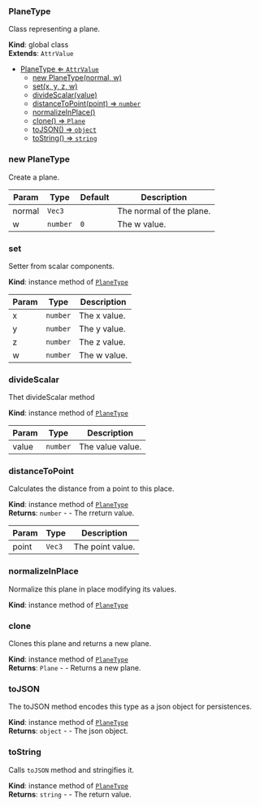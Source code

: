 <a name="PlaneType"></a>

### PlaneType 
Class representing a plane.

**Kind**: global class  
**Extends**: <code>AttrValue</code>  

* [PlaneType ⇐ <code>AttrValue</code>](#PlaneType)
    * [new PlaneType(normal, w)](#new-PlaneType)
    * [set(x, y, z, w)](#set)
    * [divideScalar(value)](#divideScalar)
    * [distanceToPoint(point) ⇒ <code>number</code>](#distanceToPoint)
    * [normalizeInPlace()](#normalizeInPlace)
    * [clone() ⇒ <code>Plane</code>](#clone)
    * [toJSON() ⇒ <code>object</code>](#toJSON)
    * [toString() ⇒ <code>string</code>](#toString)

<a name="new_PlaneType_new"></a>

### new PlaneType
Create a plane.


| Param | Type | Default | Description |
| --- | --- | --- | --- |
| normal | <code>Vec3</code> |  | The normal of the plane. |
| w | <code>number</code> | <code>0</code> | The w value. |

<a name="PlaneType+set"></a>

### set
Setter from scalar components.

**Kind**: instance method of [<code>PlaneType</code>](#PlaneType)  

| Param | Type | Description |
| --- | --- | --- |
| x | <code>number</code> | The x value. |
| y | <code>number</code> | The y value. |
| z | <code>number</code> | The z value. |
| w | <code>number</code> | The w value. |

<a name="PlaneType+divideScalar"></a>

### divideScalar
Thet divideScalar method

**Kind**: instance method of [<code>PlaneType</code>](#PlaneType)  

| Param | Type | Description |
| --- | --- | --- |
| value | <code>number</code> | The value value. |

<a name="PlaneType+distanceToPoint"></a>

### distanceToPoint
Calculates the distance from a point to this place.

**Kind**: instance method of [<code>PlaneType</code>](#PlaneType)  
**Returns**: <code>number</code> - - The rreturn value.  

| Param | Type | Description |
| --- | --- | --- |
| point | <code>Vec3</code> | The point value. |

<a name="PlaneType+normalizeInPlace"></a>

### normalizeInPlace
Normalize this plane in place modifying its values.

**Kind**: instance method of [<code>PlaneType</code>](#PlaneType)  
<a name="PlaneType+clone"></a>

### clone
Clones this plane and returns a new plane.

**Kind**: instance method of [<code>PlaneType</code>](#PlaneType)  
**Returns**: <code>Plane</code> - - Returns a new plane.  
<a name="PlaneType+toJSON"></a>

### toJSON
The toJSON method encodes this type as a json object for persistences.

**Kind**: instance method of [<code>PlaneType</code>](#PlaneType)  
**Returns**: <code>object</code> - - The json object.  
<a name="PlaneType+toString"></a>

### toString
Calls `toJSON` method and stringifies it.

**Kind**: instance method of [<code>PlaneType</code>](#PlaneType)  
**Returns**: <code>string</code> - - The return value.  
